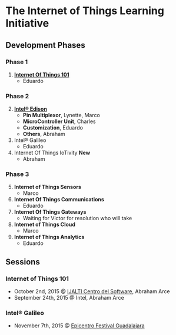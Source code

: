 The Internet of Things Learning Initiative
==

## Development Phases

### Phase 1
1. [**Internet Of Things 101**](https://theiotlearninginitiative.gitbooks.io/internetofthings101/)
   - Eduardo

### Phase 2
2. [**Intel® Edison**](https://theiotlearninginitiative.gitbooks.io/inteledison/)
   - **Pin Multiplexor**, Lynette, Marco
   - **MicroController Unit**, Charles
   - **Customization**, Eduardo
   - **Others**, Abraham
3. Intel® Galileo
   - Eduardo
4. Internet Of Things IoTivity **New**
   - Abraham


### Phase 3
5. **Internet of Things Sensors**
   - Marco
6. **Internet Of Things Communications**
   - Eduardo
7. **Internet Of Things Gateways**
   -  Waiting for Victor for resolution who will take
8. **Internet of Things Cloud**
   - Marco
9. **Internet of Things Analytics**
   - Eduardo

## Sessions

### Internet of Things 101
- October 2nd, 2015 @ [IJALTI Centro del Software](http://ijalti.org.mx/parque/centro-del-software/), Abraham Arce
- September 24th, 2015 @ Intel, Abraham Arce

### Intel® Galileo
- November 7th, 2015 @ [Epicentro Festival Guadalajara](http://www.epicentrofestival.com/)